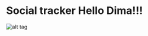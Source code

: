Social tracker
Hello Dima!!!
========================
![alt tag](http://storage8.static.itmages.com/i/17/0215/h_1487193727_6734827_733404575b.jpeg)
